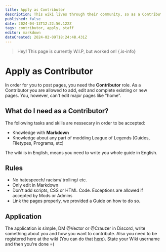 ```yaml
---
title: Apply as Contributor
description: This wiki lives through their community, so as a Contributor you can help out here by adding/ editing pages.
published: false
date: 2024-04-13T12:22:56.122Z
tags: contributor, apply, staff
editor: markdown
dateCreated: 2024-02-09T18:24:48.431Z
---
```


> Hey!
> This page is currently W.I.P, but worked on!
{.is-info}

# Apply as Contributor

In order for you to post pages, you need the **Contributor** role. As a Contributor you are allowed to add, edit and complete existing or new pages. You, however, can't edit major pages like "home".

## What do I need as a Contributor?

The following tasks and skills are nessecary in order to be accepted:

- Knowledge with **Markdown**
- Knowledge about any part of modding League of Legends (Guides, Filetypes, Programs, etc)

The wiki is in English, means you need to write you whole guide in English.

## Rules

- No hatespeech/ racism/ trolling/ etc.
- Only edit in Markdown
- Don't add scripts, CSS or HTML Code. Exceptions are allowed if accepted by Mods or Admins
- Link the pages properly, we provided a Guide on how to do so.

## Application

The application is simple, DM @Vector or @Crauzer in Discord, write something about you and how you want to contribute. Also you need to be registered here at the wiki (You can do that [here](https://wiki.runeforge.io/login)). State your Wiki username and then you're done =)

